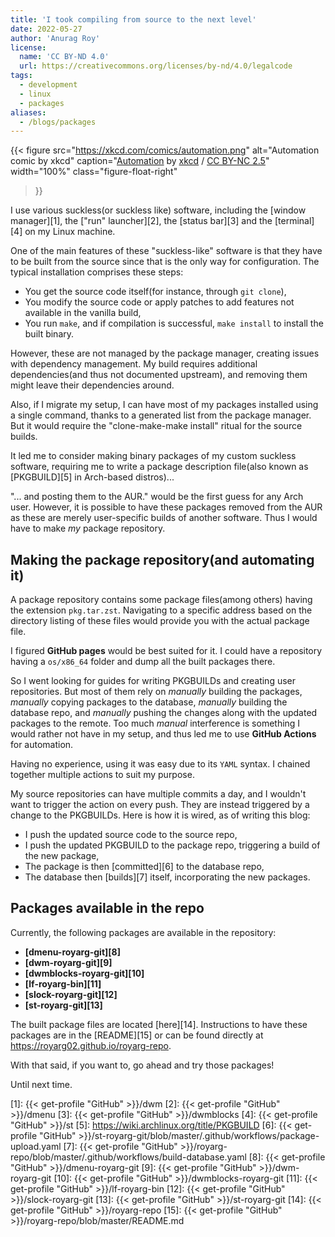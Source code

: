 ```yaml
---
title: 'I took compiling from source to the next level'
date: 2022-05-27
author: 'Anurag Roy'
license:
  name: 'CC BY‑ND 4.0'
  url: https://creativecommons.org/licenses/by-nd/4.0/legalcode
tags:
  - development
  - linux
  - packages
aliases:
  - /blogs/packages
---
```

{{< figure
  src="https://xkcd.com/comics/automation.png"
  alt="Automation comic by xkcd"
  caption="[Automation](https://xkcd.com/1319) by [xkcd](https://xkcd.com) / [CC BY-NC 2.5](https://creativecommons.org/licenses/by-nc/2.5/legalcode)"
  width="100%"
  class="figure-float-right"
>}}

I use various suckless(or suckless like) software, including the [window
manager][1], the ["run" launcher][2], the [status bar][3] and the [terminal][4]
on my Linux machine.

One of the main features of these "suckless-like" software is that they have to
be built from the source since that is the only way for configuration. The
typical installation comprises these steps:

- You get the source code itself(for instance, through `git clone`),
- You modify the source code or apply patches to add features not available in
the vanilla build,
- You run `make`, and if compilation is successful, `make install` to install
the built binary.

However, these are not managed by the package manager, creating issues with
dependency management.  My build requires additional dependencies(and thus not
documented upstream), and removing them might leave their dependencies around.

Also, if I migrate my setup, I can have most of my packages installed using a
single command, thanks to a generated list from the package manager. But it
would require the "clone-make-make install" ritual for the source builds.

It led me to consider making binary packages of my custom suckless software,
requiring me to write a package description file(also known as [PKGBUILD][5] in
Arch-based distros)...

"... and posting them to the AUR." would be the first guess for any Arch user.
However, it is possible to have these packages removed from the AUR as these are
merely user-specific builds of another software. Thus I would have to make _my_
package repository.

## Making the package repository(and automating it)

A package repository contains some package files(among others) having the
extension `pkg.tar.zst`. Navigating to a specific address based on the directory
listing of these files would provide you with the actual package file.

I figured **GitHub pages** would be best suited for it. I could have a
repository having a `os/x86_64` folder and dump all the built packages there.

So I went looking for guides for writing PKGBUILDs and creating user
repositories. But most of them rely on _manually_ building the packages,
_manually_ copying packages to the database, _manually_ building the database
repo, and _manually_ pushing the changes along with the updated packages to the
remote. Too much _manual_ interference is something I would rather not have in
my setup, and thus led me to use **GitHub Actions** for automation.

Having no experience, using it was easy due to its `YAML` syntax. I chained
together multiple actions to suit my purpose.

My source repositories can have multiple commits a day, and I wouldn't want to
trigger the action on every push.  They are instead triggered by a change to the
PKGBUILDs. Here is how it is wired, as of writing this blog:

- I push the updated source code to the source repo,
- I push the updated PKGBUILD to the package repo, triggering a build of the new
package,
- The package is then [committed][6] to the database repo,
- The database then [builds][7] itself, incorporating the new packages.

## Packages available in the repo

Currently, the following packages are available in the repository:

- **[dmenu-royarg-git][8]**
- **[dwm-royarg-git][9]**
- **[dwmblocks-royarg-git][10]**
- **[lf-royarg-bin][11]**
- **[slock-royarg-git][12]**
- **[st-royarg-git][13]**

The built package files are located [here][14].  Instructions to have these
packages are in the [README][15] or can be found directly at
<https://royarg02.github.io/royarg-repo>.

With that said, if you want to, go ahead and try those packages!

Until next time.

[1]: {{< get-profile "GitHub" >}}/dwm
[2]: {{< get-profile "GitHub" >}}/dmenu
[3]: {{< get-profile "GitHub" >}}/dwmblocks
[4]: {{< get-profile "GitHub" >}}/st
[5]: https://wiki.archlinux.org/title/PKGBUILD
[6]: {{< get-profile "GitHub" >}}/st-royarg-git/blob/master/.github/workflows/package-upload.yaml
[7]: {{< get-profile "GitHub" >}}/royarg-repo/blob/master/.github/workflows/build-database.yaml
[8]: {{< get-profile "GitHub" >}}/dmenu-royarg-git
[9]: {{< get-profile "GitHub" >}}/dwm-royarg-git
[10]: {{< get-profile "GitHub" >}}/dwmblocks-royarg-git
[11]: {{< get-profile "GitHub" >}}/lf-royarg-bin
[12]: {{< get-profile "GitHub" >}}/slock-royarg-git
[13]: {{< get-profile "GitHub" >}}/st-royarg-git
[14]: {{< get-profile "GitHub" >}}/royarg-repo
[15]: {{< get-profile "GitHub" >}}/royarg-repo/blob/master/README.md
